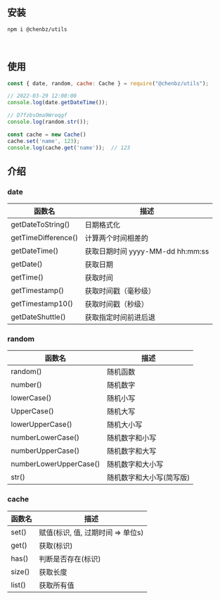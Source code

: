 ## 安装

```bash
npm i @chenbz/utils
```

<br />

## 使用

```js
const { date, random, cache: Cache } = require("@chenbz/utils");

// 2022-03-29 12:00:00
console.log(date.getDateTime());

// D7fzbsOma9Wreqgf
console.log(random.str());

const cache = new Cache()
cache.set('name', 123);
console.log(cache.get('name'));  // 123
```



## 介绍

### date

| 函数名              | 描述                             |
| ------------------- | -------------------------------- |
| getDateToString()   | 日期格式化                       |
| getTimeDifference() | 计算两个时间相差的               |
| getDateTime()       | 获取日期时间 yyyy-MM-dd hh:mm:ss |
| getDate()           | 获取日期                         |
| getTime()           | 获取时间                         |
| getTimestamp()      | 获取时间戳（毫秒级）             |
| getTimestamp10()    | 获取时间戳（秒级）               |
| getDateShuttle()    | 获取指定时间前进后退             |

### random

| 函数名                 | 描述                     |
| ---------------------- | ------------------------ |
| random()               | 随机函数                 |
| number()               | 随机数字                 |
| lowerCase()            | 随机小写                 |
| UpperCase()            | 随机大写                 |
| lowerUpperCase()       | 随机大小写               |
| numberLowerCase()      | 随机数字和小写           |
| numberUpperCase()      | 随机数字和大写           |
| numberLowerUpperCase() | 随机数字和大小写         |
| str()                  | 随机数字和大小写(简写版) |



### cache

| 函数名 | 描述                              |
| ------ | --------------------------------- |
| set()  | 赋值(标识, 值, 过期时间 => 单位s) |
| get()  | 获取(标识)                        |
| has()  | 判断是否存在(标识)                |
| size() | 获取长度                          |
| list() | 获取所有值                        |

